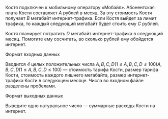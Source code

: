 Костя подключен к мобильному оператору «Мобайл». Абонентская плата Кости составляет *A* рублей в месяц. За эту стоимость Костя получает *B* мегабайт интернет-трафика. Если Костя выйдет за лимит трафика, то каждый следующий мегабайт будет стоить ему  *C*  рублей.

Костя планирует потратить *D* мегабайт интернет-трафика в следующий месяц. Помогите ему сосчитать, во сколько рублей ему обойдется интернет.



Формат входных данных

Вводится *4* целых положительных числа $A, B, C, D (1\leq A, B, C, D \leq100)A,B,C,D(1≤A,B,C,D≤100)$ — стоимость тарифа Кости, размер тарифа Кости, стоимость каждого лишнего мегабайта, размер интернет-трафика Кости в следующем месяце. Числа во входном файле разделены пробелами.



Формат выходных данных

Выведите одно натуральное число — суммарные расходы Кости на интернет.
